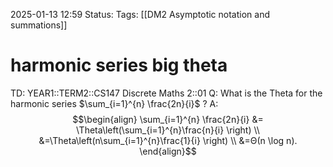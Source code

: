 2025-01-13 12:59
Status: 
Tags: [[DM2 Asymptotic notation and summations]]
# harmonic series big theta

TD: YEAR1::TERM2::CS147 Discrete Maths 2::01 
Q: What is the Theta for the harmonic series $\sum_{i=1}^{n} \frac{2n}{i}$
?
A:$$\begin{align}
\sum_{i=1}^{n} \frac{2n}{i} &= \Theta\left(\sum_{i=1}^{n}\frac{n}{i} \right) \\
&=\Theta\left(n\sum_{i=1}^{n}\frac{1}{i} \right) \\
&=Θ(n \log n).
\end{align}$$
<!--ID: 1736773962111-->
